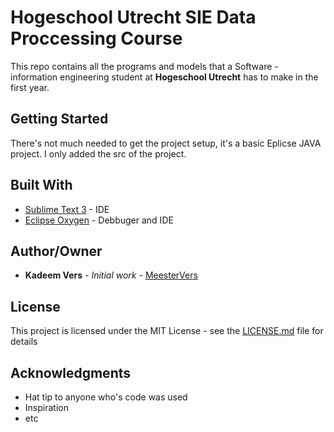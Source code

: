 # Hogeschool Utrecht SIE Data Proccessing Course

This repo contains all the programs and models that a Software - information engineering student at
**Hogeschool Utrecht** has to make in the first year.

## Getting Started

There's not much needed to get the project setup, it's a basic Eplicse  JAVA project.
I only added the src of the project.

## Built With

* [Sublime Text 3](https://www.sublimetext.com/3) - IDE
* [Eclipse Oxygen](https://eclipse.org/oxygen/) - Debbuger and IDE

## Author/Owner

* **Kadeem Vers** - *Initial work* - [MeesterVers](https://github.com/MeesterVers)

## License

This project is licensed under the MIT License - see the [LICENSE.md](LICENSE.md) file for details

## Acknowledgments

* Hat tip to anyone who's code was used
* Inspiration
* etc
